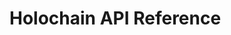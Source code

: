 # Holochain API Reference

<div id="apis" onload="load_api()"></div>

<script>
function latest_api() {
const userAction = async () => {
const response = await fetch('https://api.github.com/repos/holochain/holochain-rust/releases');
response.json().then(result => show_api(result));
}
userAction();
}
function show_api(api) {
api = api.split(',');
api = api.filter(x => x.match(/^[v\d]/g));

const latest = api[0];
var apis = document.getElementById('apis');
var l_node = document.createElement("DIV");
l_node.innerHTML = "<p><a href=\"" + latest + "/hdk\">latest</a></p>";
apis.appendChild(l_node);
for (x of api) {
  const tag_name = x;
  var node = document.createElement("DIV");
  node.innerHTML = "<p><a href=\"" + tag_name + "/hdk\">" + tag_name + "</a></p>";
  apis.appendChild(node);
}
}
function load_api() {
const userAction = async () => {
  const response = await fetch('../custom/holochain-rust-releases.txt');
  if (response.status == 200) {
    response.text().then(result => show_api(result));
  }
}
userAction();
}
load_api();
</script>

